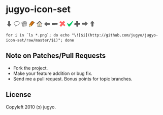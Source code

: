 jugyo-icon-set
=====

![bottom-arrow.png](http://github.com/jugyo/jugyo-icon-set/raw/master/bottom-arrow.png)
![comment.png](http://github.com/jugyo/jugyo-icon-set/raw/master/comment.png)
![delete.png](http://github.com/jugyo/jugyo-icon-set/raw/master/delete.png)
![edit.png](http://github.com/jugyo/jugyo-icon-set/raw/master/edit.png)
![home.png](http://github.com/jugyo/jugyo-icon-set/raw/master/home.png)
![left-arrow.png](http://github.com/jugyo/jugyo-icon-set/raw/master/left-arrow.png)
![minus.png](http://github.com/jugyo/jugyo-icon-set/raw/master/minus.png)
![ng.png](http://github.com/jugyo/jugyo-icon-set/raw/master/ng.png)
![ok.png](http://github.com/jugyo/jugyo-icon-set/raw/master/ok.png)
![plus.png](http://github.com/jugyo/jugyo-icon-set/raw/master/plus.png)
![right-arrow.png](http://github.com/jugyo/jugyo-icon-set/raw/master/right-arrow.png)
![top-arrow.png](http://github.com/jugyo/jugyo-icon-set/raw/master/top-arrow.png)

    for i in `ls *.png`; do echo "\![$i](http://github.com/jugyo/jugyo-icon-set/raw/master/$i)"; done

Note on Patches/Pull Requests
----

* Fork the project.
* Make your feature addition or bug fix.
* Send me a pull request. Bonus points for topic branches.

License
------
Copyleft 2010 (ɔ) jugyo.
